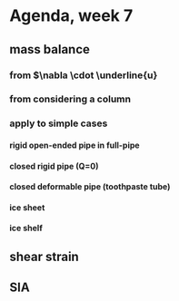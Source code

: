 # Agenda, week 7

## mass balance

### from $\nabla \cdot \underline{u}

### from considering a column

### apply to simple cases

#### rigid open-ended pipe in full-pipe

#### closed rigid pipe (Q=0)

#### closed deformable pipe (toothpaste tube)

#### ice sheet

#### ice shelf

## shear strain


## SIA






